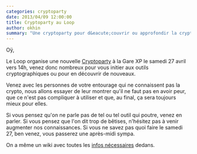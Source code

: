 ```yaml
---
categories: cryptoparty
date: 2013/04/09 12:00:00
title: Cryptoparty au Loop
author: okhin
summary: "Une cryptoparty pour d&eacute;couvrir ou approfondir la cryptographie"
---
```

Oÿ,

Le Loop organise une nouvelle [Cryptoparty](https://cryptoparty.org/wiki/CryptoParty)
à la Gare XP le samedi 27 avril vers 14h, venez donc nombreux pour vous initier aux
outils cryptographiques ou pour en découvrir de nouveaux.

Venez avec les personnes de votre entourage qui ne connaissent pas la crypto, nous
allons essayer de leur montrer qu'il ne faut pas en avoir peur, que ce n'est pas
compliquer à utiliser et que, au final, ça sera toujours mieux pour elles.

Si vous pensez qu'on ne parle pas de tel ou tel outil qui poutre, venez en parler.
Si vous pensez que l'on dit trop de bêtises, n'hésitez pas à venir augmenter nos
connaissances. Si vous ne savez pas quoi faire le samedi 27, ben venez, vous
passerez une après-midi sympa.

On a même un wiki avec toutes les [infos
nécessaires](http://wiki.leloop.org/index.php/CryptoParty) dedans.
